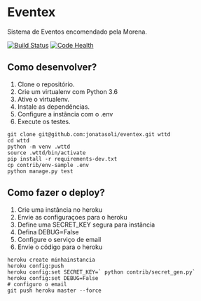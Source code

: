 # Eventex

Sistema de Eventos encomendado pela Morena.

[![Build Status](https://travis-ci.org/eltonjncorreia/eventex.svg?branch=master)](https://travis-ci.org/eltonjncorreia/eventex)
[![Code Health](https://landscape.io/github/eltonjncorreia/eventex/master/landscape.svg?style=flat)](https://landscape.io/github/eltonjncorreia/eventex/master)

## Como desenvolver?

1.  Clone o repositório.
2.  Crie um virtualenv com Python 3.6
3.  Ative o virtualenv.
4.  Instale as dependências.
5.  Configure a instância com o .env
6.  Execute os testes.


``` console
git clone git@github.com:jonatasoli/eventex.git wttd
cd wttd
python -m venv .wttd
source .wttd/bin/activate
pip install -r requirements-dev.txt
cp contrib/env-sample .env
python manage.py test

```
## Como fazer o deploy?

1. Crie uma instância no heroku
2. Envie as configuraçoes para o heroku
3. Define uma SECRET_KEY segura para instância
4. Defina DEBUG=False
5. Configure o serviço de email
6. Envie o código para o heroku

``` console
heroku create minhainstancia
heroku config:push
heroku config:set SECRET_KEY=` python contrib/secret_gen.py`
heroku config:set DEBUG=False
# configuro o email
git push heroku master --force
```